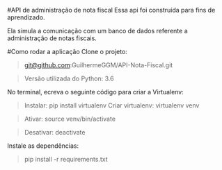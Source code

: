 #API de administração de nota fiscal
Essa api foi construída para fins de aprendizado.

Ela simula a comunicação com um banco de dados referente a administração de notas fiscais.

#Como rodar a aplicação
Clone o projeto:
>git@github.com:GuilhermeGGM/API-Nota-Fiscal.git

>Versão utilizada do Python: 3.6

No terminal, ecreva o seguinte código para criar a Virtualenv:
>Instalar: pip install virtualenv
>Criar virtualenv: virtualenv venv
  
>Ativar: source venv/bin/activate
  
>Desativar: deactivate

Instale as dependências:
>pip install -r requirements.txt